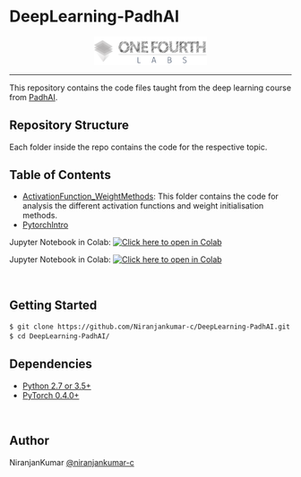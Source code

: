 # DeepLearning-PadhAI

<p align="center"><img width="40%" src="1_assests/logo.png" /></p>

--------------------------------------------------------------------------------

This repository contains the code files taught from the deep learning course from [PadhAI](https://padhai.onefourthlabs.in/).

## Repository Structure
Each folder inside the repo contains the code for the respective topic.

## Table of Contents
* [ActivationFunction_WeightMethods](ActivationFunction_WeightMethods): This folder contains the code for analysis the different activation functions and weight initialisation methods.
* [PytorchIntro]()


Jupyter Notebook in Colab: [![Click here to open in Colab](https://colab.research.google.com/assets/colab-badge.svg)](https://colab.research.google.com/github/Niranjankumar-c/DeepLearning-PadhAI/blob/master/ActivationFunction_WeightMethods/InitialisationActivationFunctions.ipynb)

Jupyter Notebook in Colab: [![Click here to open in Colab](https://colab.research.google.com/assets/colab-badge.svg)](https://colab.research.google.com/github/Niranjankumar-c/DeepLearning-PadhAI/blob/master/ActivationFunction_WeightMethods/InitialisationActivationFunctions.ipynb)



<br/>

## Getting Started
```bash
$ git clone https://github.com/Niranjankumar-c/DeepLearning-PadhAI.git
$ cd DeepLearning-PadhAI/
```

## Dependencies
* [Python 2.7 or 3.5+](https://www.continuum.io/downloads)
* [PyTorch 0.4.0+](http://pytorch.org/)

<br/>

## Author
NiranjanKumar [@niranjankumar-c](https://github.com/Niranjankumar-c)
